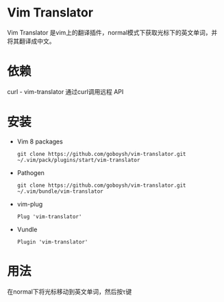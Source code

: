 # Vim Translator

Vim Translator 是vim上的翻译插件，normal模式下获取光标下的英文单词，并将其翻译成中文。

# 依赖

curl - vim-translator 通过curl调用远程 API

# 安装

* Vim 8 packages

    `git clone https://github.com/goboysh/vim-translator.git ~/.vim/pack/plugins/start/vim-translator`

* Pathogen

    `git clone https://github.com/goboysh/vim-translator.git ~/.vim/bundle/vim-translator`

* vim-plug

    `Plug 'vim-translator'`

* Vundle

    `Plugin 'vim-translator'`

# 用法

在normal下将光标移动到英文单词，然后按`t`键

